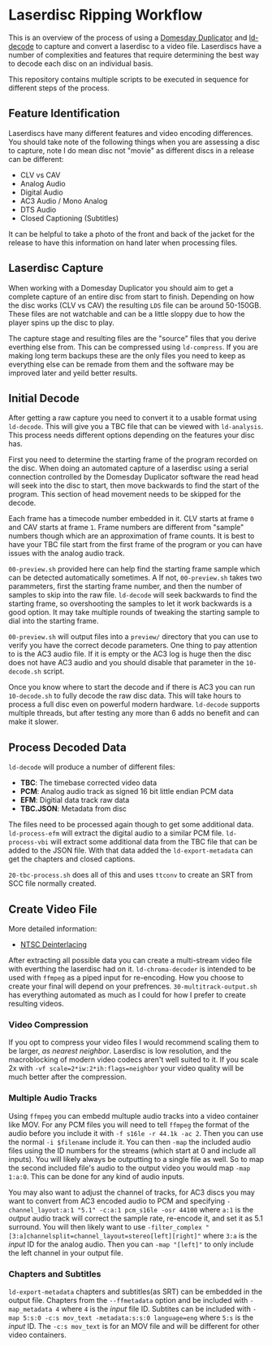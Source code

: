# Laserdisc Ripping Workflow
This is an overview of the process of using a 
[Domesday Duplicator](https://github.com/simoninns/DomesdayDuplicator) and
[ld-decode](https://github.com/happycube/ld-decode) 
to capture and convert a laserdisc to a video file. Laserdiscs
have a number of complexities and features that require determining the
best way to decode each disc on an individual basis.

This repository contains multiple scripts to be executed in sequence
for different steps of the process.

## Feature Identification

Laserdiscs have many different features and video encoding differences.
You should take note of the following things when you are assessing a 
disc to capture, note I do mean disc not "movie" as different discs in
a release can be different:  
  
 - CLV vs CAV
 - Analog Audio
 - Digital Audio
 - AC3 Audio / Mono Analog
 - DTS Audio
 - Closed Captioning (Subtitles)

It can be helpful to take a photo of the front and back of the jacket for
the release to have this information on hand later when processing files.

## Laserdisc Capture

When working with a Domesday Duplicator you should aim to get a complete
capture of an entire disc from start to finish. Depending on how the disc
works (CLV vs CAV) the resulting `LDS` file can be around 50-150GB. These
files are not watchable and can be a little sloppy due to how the player
spins up the disc to play.

The capture stage and resulting files are the "source" files that you 
derive everthing else from. This can be compressed using `ld-compress`.
If you are making long term backups these are the only files you need
to keep as everything else can be remade from them and the software may
be improved later and yeild better results.


## Initial Decode

After getting a raw capture you need to convert it to a usable format 
using `ld-decode`. This will give you a TBC file that can be viewed with
`ld-analysis`. This process needs different options depending on the 
features your disc has.

First you need to determine the starting frame of the program recorded on
the disc. When doing an automated capture of a laserdisc using a serial 
connection controlled by the Domesday Duplicator software the read head will 
seek into the disc to start, then move backwards to find the start of the 
program. This section of head movement needs to be skipped for the decode.

Each frame has a timecode number embedded in it. CLV starts at
frame `0` and CAV starts at frame `1`. Frame numbers are different from 
"sample" numbers though which are an approximation of frame counts. It 
is best to have your TBC file start from the first frame of the program
or you can have issues with the analog audio track.

`00-preview.sh` provided here can help find the starting frame sample which 
can be  detected automatically sometimes. A If not, `00-preview.sh` takes two 
parammeters, first the starting frame number, and then the number of samples
to skip into the raw file. `ld-decode` will seek backwards to find the starting
frame, so overshooting the samples to let it work backwards is a good option.
It may take multiple rounds of tweaking the starting sample to dial into the
starting frame.

`00-preview.sh` will output files into a `preview/` directory that you can
use to verify you have the correct decode parameters. One thing to pay 
attention to is the AC3 audio file. If it is empty or the AC3 log is huge then
the disc does not have AC3 audio and you should disable that parameter in the
`10-decode.sh` script.

Once you know where to start the decode and if there is AC3 you can run 
`10-decode.sh` to fully decode the raw disc data. This will take hours to 
process a full disc even on powerful modern hardware. `ld-decode` supports
multiple threads, but after testing any more than 6 adds no benefit and can 
make it slower.

## Process Decoded Data

`ld-decode` will produce a number of different files:  

 - **TBC**: The timebase corrected video data
 - **PCM**: Analog audio track as signed 16 bit little endian PCM data
 - **EFM**: Digitial data track raw data
 - **TBC.JSON**: Metadata from disc

The files need to be processed again though to get some additional data.
`ld-process-efm` will extract the digital audio to a similar PCM file.
`ld-process-vbi` will extract some additional data from the TBC file that can
be added to the JSON file. With that data added the `ld-export-metadata` can 
get the chapters and closed captions.

`20-tbc-process.sh` does all of this and uses `ttconv` to create an SRT from
SCC file normally created.

## Create Video File

More detailed information:  

 - [NTSC Deinterlacing](https://github.com/happycube/ld-decode/wiki/Creating-video-from-NTSC-decodes)

After extracting all possible data you can create a multi-stream video file
with everthing the laserdisc had on it. `ld-chroma-decoder` is intended to be
used with `ffmpeg` as a piped input for re-encoding. How you choose to create 
your final will depend on your prefrences. `30-multitrack-output.sh` has 
everything automated as much as I could for how I prefer to create resulting 
videos.

### Video Compression

If you opt to compress your video files I would recommend scaling them to be
larger, *as nearest neighbor*. Laserdisc is low resolution, and the 
macroblocking of modern video codecs aren't well suited to it. If you scale
2x with `-vf scale=2*iw:2*ih:flags=neighbor` your video quality will be much 
better after the compression.


### Multiple Audio Tracks

Using `ffmpeg` you can embedd multuple audio tracks into a video container 
like MOV. For any PCM files you will need to tell `ffmpeg` the format of the
audio before you include it with `-f s16le -r 44.1k -ac 2`. Then you can use
the normal `-i $filename` include it. You can then `-map` the included audio 
files using the ID numbers for the streams (which start at 0 and include all 
inputs). You will likely always be outputting to a single file as well. So to
map the second included file's audio to the output video you would map 
`-map 1:a:0`. This can be done for any kind of audio inputs.
  
You may also want to adjust the channel of tracks, for AC3 discs you may want
to convert from AC3 encoded audio to PCM and specifying 
`-channel_layout:a:1 "5.1" -c:a:1 pcm_s16le -osr 44100` where `a:1` is the 
*output* audio track will correct the sample rate, re-encode it, and set it as
5.1 surround. You will then likely want to use 
`-filter_complex "[3:a]channelsplit=channel_layout=stereo[left][right]"` 
where `3:a` is the *input* ID for the analog audio. Then you can 
`-map "[left]"` to only include the left channel in your output file.

### Chapters and Subtitles

`ld-export-metadata` chapters and subtitles(as SRT) can be embedded in the 
output file. Chapters from the `--ffmetadata` option and be included with
`-map_metadata 4` where `4` is the *input* file ID. Subtites can be included
with `-map 5:s:0 -c:s mov_text -metadata:s:s:0 language=eng` where `5:s` is 
the *input* ID. The `-c:s mov_text` is for an MOV file and will be different 
for other video containers.
